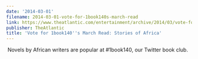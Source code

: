 ```yaml
---
date: '2014-03-01'
filename: 2014-03-01-vote-for-1book140s-march-read
link: https://www.theatlantic.com/entertainment/archive/2014/03/vote-for-1book140s-march-read-stories-of-africa/284147/?utm_source=feed
publisher: TheAtlantic
title: 'Vote for 1book140''s March Read: Stories of Africa'
---
```


 Novels by African writers are popular at #1book140, our Twitter book club.